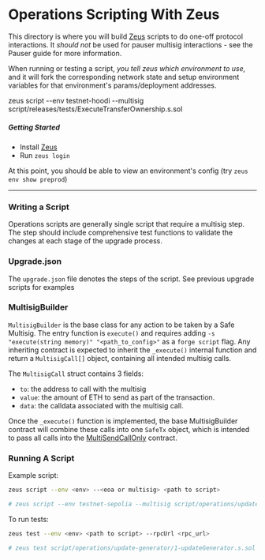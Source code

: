 # Operations Scripting With Zeus

This directory is where you will build [Zeus](https://github.com/Layr-Labs/zeus) scripts to do one-off protocol interactions. It *should not* be used for pauser multisig interactions - see the Pauser guide for more information. 

When running or testing a script, _you tell zeus which environment to use,_ and it will fork the corresponding network state and setup environment variables for that environment's params/deployment addresses.

zeus script --env testnet-hoodi --multisig script/releases/tests/ExecuteTransferOwnership.s.sol

##### Getting Started

* Install [Zeus](https://github.com/Layr-Labs/zeus)
* Run `zeus login`

At this point, you should be able to view an environment's config (try `zeus env show preprod`)

---

### Writing a Script

Operations scripts are generally single script that require a multisig step. The step should include comprehensive test functions to validate the changes at each stage of the upgrade process.

### Upgrade.json
The `upgrade.json` file denotes the steps of the script. See previous upgrade scripts for examples

### MultisigBuilder

`MultisigBuilder` is the base class for any action to be taken by a Safe Multisig. The entry function is `execute()` and requires adding `-s "execute(string memory)" "<path_to_config>"` as a `forge script` flag. Any inheriting contract is expected to inherit the `_execute()` internal function and return a `MultisigCall[]` object, containing all intended multisig calls.

The `MultisigCall` struct contains 3 fields:
* `to`: the address to call with the multisig
* `value`: the amount of ETH to send as part of the transaction.
* `data`: the calldata associated with the multisig call.

Once the `_execute()` function is implemented, the base MultisigBuilder contract will combine these calls into one `SafeTx` object, which is intended to pass all calls into the [MultiSendCallOnly](https://github.com/safe-global/safe-smart-account/blob/6fde75d29c8b52d5ac0c93a6fb7631d434b64119/contracts/libraries/MultiSendCallOnly.sol) contract.

### Running A Script

Example script:

```bash
zeus script --env <env> --<eoa or multisig> <path to script>

# zeus script --env testnet-sepolia --multisig script/operations/update-generator/1-updateGenerator.s.sol
```

To run tests:

```bash
zeus test --env <env> <path to script> --rpcUrl <rpc_url>

# zeus test script/operations/update-generator/1-updateGenerator.s.sol --env testnet-sepolia --rpcUrl $RPC_SEPOLIA
```